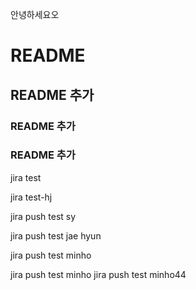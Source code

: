 안녕하세요오
# README
## README 추가
### README 추가
### README 추가
jira test

jira test-hj

jira push test sy

jira push test jae hyun

jira push test minho

jira push test minho
jira push test minho44